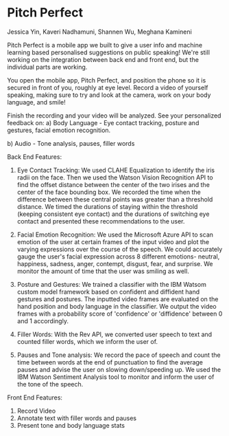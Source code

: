 # Pitch Perfect
Jessica Yin, Kaveri Nadhamuni, Shannen Wu, Meghana Kamineni

Pitch Perfect is a mobile app we built to give a user info and machine learning based personalised suggestions on public speaking! We're still working on the integration between back end and front end, but the individual parts are working.

You open the mobile app, Pitch Perfect, and position the phone so it is secured in front of you, roughly at eye level. Record a video of yourself speaking, making sure to try and look at the camera, work on your body language, and smile!

Finish the recording and your video will be analyzed. See your personalized feedback on:
  a) Body Language - Eye contact tracking, posture and gestures, facial emotion recognition.
  
  b) Audio - Tone analysis, pauses, filler words

Back End Features:
1) Eye Contact Tracking: We used CLAHE Equalization to identify the iris radii on the face. Then we used the Watson Vision Recognition API to find the offset distance between the center of the two irises and the center of the face bounding box. We recorded the time when the difference between these central points was greater than a threshold distance. We timed the durations of staying within the threshold (keeping consistent eye contact) and the durations of switching eye contact and presented these recommendations to the user.

2) Facial Emotion Recognition:  We used the Microsoft Azure API to scan emotion of the user at certain frames of the input video and plot the varying expressions over the course of the speech. We could accurately gauge the user's facial expression across 8 different emotions- neutral, happiness, sadness, anger, contempt, disgust, fear, and surprise. We monitor the amount of time that the user was smiling as well.

3) Posture and Gestures: We trained a classifier with the IBM Watsom custom model framework based on confident and diffident hand gestures and postures. The inputted video frames are evaluated on the hand position and body language in the classifier. We output the video frames with a probability score of 'confidence' or 'diffidence' between 0 and 1 accordingly.

4) Filler Words: With the Rev API, we converted user speech to text and counted filler words, which we inform the user of.
5) Pauses and Tone analysis: We record the pace of speech and count the time between words at the end of punctuation to find the average pauses and advise the user on slowing down/speeding up. We used the IBM Watson Sentiment Analysis tool to monitor and inform the user of the tone of the speech.

Front End Features:
1) Record Video
2) Annotate text with filler words and pauses
3) Present tone and body language stats
